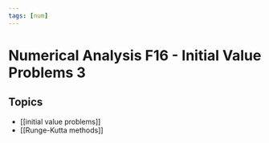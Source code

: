 ```yaml
---
tags: [num]
---
```

# Numerical Analysis F16 - Initial Value Problems 3

## Topics
- [[initial value problems]]
- [[Runge-Kutta methods]]